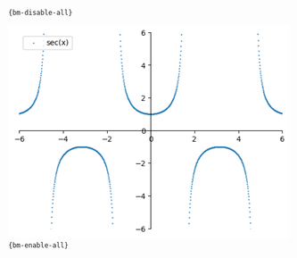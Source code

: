 `{bm-disable-all}`

![Graph(s) of sec(x)](calculus_8ebd36d1daa20376e55741d95904964b.png)
`{bm-enable-all}`

